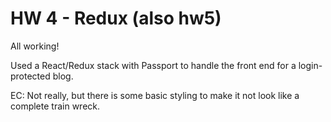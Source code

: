 # HW 4 - Redux (also hw5)

All working!

Used a React/Redux stack with Passport to handle the front end for a login-protected blog.

EC: Not really, but there is some basic styling to make it not look like a complete train wreck.